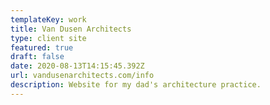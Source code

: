 ```yaml
---
templateKey: work
title: Van Dusen Architects
type: client site
featured: true
draft: false
date: 2020-08-13T14:15:45.392Z
url: vandusenarchitects.com/info
description: Website for my dad's architecture practice.
---
```

